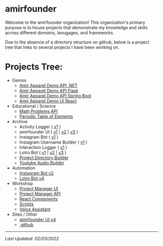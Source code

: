 # amirfounder

Welcome to the amirfounder organization! This organization's primary purpose is to house projects that demonstrate my knowledge and skills across different domains, lanugages, and frameworks.

Due to the absence of a directory structure on github, below is a project tree that links to several projects I have been working on.

# Projects Tree:

- Demos
  - [Amir Apparel Demo API .NET](https://github.com/amirfounder/amir-apparel-demo-api-dotnet)
  - [Amir Apparel Demo API Flask](https://github.com/amirfounder/amir-apparel-demo-api-flask)
  - [Amir Apparel Demo API Spring Boot](https://github.com/amirfounder/amir-apparel-demo-api-spring-boot)
  - [Amir Apparel Demo UI React](https://github.com/amirfounder/amir-apparel-demo-ui-react)
- Educational / Science
  - [Math Problems API](https://github.com/amirfounder/math-problems-api)
  - [Periodic Table of Elements](https://github.com/amirfounder/periodic-table-of-elements)
- Archive
  - Activity Logger (
    [v1](https://github.com/amirfounder/activity-logger-v1)
    )
  - amirfounder UI (
    [v1](https://github.com/amirfounder/amirfounder-ui-v1) |
    [v2](https://github.com/amirfounder/amirfounder-ui-v2) |
    [v3](https://github.com/amirfounder/amirfounder-ui-v3)
    )
  - Instagram Bot (
    [v1](https://github.com/amirfounder/instagram-bot-v1)
    )
  - Instagram Username Builder (
    [v1](https://github.com/amirfounder/instagram-username-builder-v1)
    )
  - Interaction Logger (
    [v1](https://github.com/amirfounder/interaction-logger-v1)
    )
  - Lotro Bot (
    [v1](https://github.com/amirfounder/lotro-bot-v1) |
    [v2](https://github.com/amirfounder/lotro-bot-v2) |
    [v3](https://github.com/amirfounder/lotro-bot-v3)
    )
  - [Project Directory Builder](https://github.com/amirfounder/project-directory-builder)
  - [Youtube Audio Builder](https://github.com/amirfounder/youtube-audio-builder)
- Automation
  - [Instagram Bot v2](https://github.com/amirfounder/instagram-bot-v2)
  - [Lotro Bot v4](https://github.com/amirfounder/lotro-bot-v4)
- Workshop
  - [Project Manager UI](https://github.com/amirfounder/project-manager-ui)
  - [Project Manager API](https://github.com/amirfounder/project-manager-ui)
  - [React Components](https://github.com/amirfounder/react-components)
  - [Scripts](https://github.com/amirfounder/scripts)
  - [Voice Assistant](https://github.com/amirfounder/voice-assistant)
- Sites / Other
  - [amirfounder UI v4](https://github.com/amirfounder/amirfounder-ui-v4)
  - [.github](https://github.com/amirfounder/.github)

---

*Last Updated: 02/03/2022*

